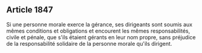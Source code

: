 Article 1847
----
Si une personne morale exerce la gérance, ses dirigeants sont soumis aux mêmes
conditions et obligations et encourent les mêmes responsabilités, civile et
pénale, que s'ils étaient gérants en leur nom propre, sans préjudice de la
responsabilité solidaire de la personne morale qu'ils dirigent.
